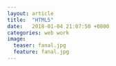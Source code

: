```yaml
---
layout: article
title:  "HTML5"
date:   2018-01-04 21:07:50 +0800
categories: web work
image:
  teaser: fanal.jpg
  feature: fanal.jpg
---
```

